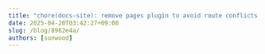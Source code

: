 ```yaml
---
title: "chore(docs-site): remove pages plugin to avoid route conflicts and use docs plugin homepage"
date: 2025-04-20T03:42:27+09:00
slug: /blog/8962e4a/
authors: [sunwood]
---
```



